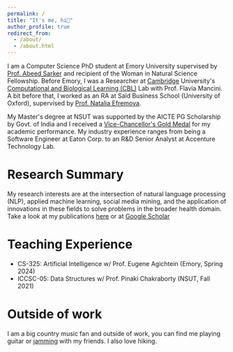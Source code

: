 ```yaml
---
permalink: /
title: "It's me, hi👋"
author_profile: true
redirect_from: 
  - /about/
  - /about.html
---
```


I am a Computer Science PhD student at Emory University supervised by <a href="https://winshipcancer.emory.edu/bios/faculty/sarker-abeed.html" target="_blank">Prof. Abeed Sarker</a> and recipient of the Woman in Natural Science Fellowship. Before Emory, I was a Researcher at <a href="https://neuroscience.cam.ac.uk/member/srajwal/" targe="_blank">Cambridge</a> University's <a href="https://cbl-website.onrender.com/" target="_blank">Computational and Biological Learning (CBL)</a> Lab with Prof. Flavia Mancini. A bit before that, I worked as an RA at Saïd Business School (University of Oxford), supervised by <a href="https://www.research.ox.ac.uk/researchers/natalia-efremova" target="_blank">Prof. Natalia Efremova</a>.

My Master's degree at NSUT was supported by the AICTE PG Scholarship by Govt. of India and I received a <a href="https://www.linkedin.com/feed/update/urn:li:activity:7108505289506627584/" target="_blank">Vice-Chancellor's Gold Medal</a> for my academic performance. My industry experience ranges from being a Software Engineer at Eaton Corp. to an R&D Senior Analyst at Accenture Technology Lab.

# Research Summary
My research interests are at the intersection of natural language processing (NLP), applied machine learning, social media mining, and the application of innovations in these fields to solve problems in the broader health domain. Take a look at my publications <a href="https://swati-rajwal.github.io/publications/" target="_blank">here</a> or at <a href="https://scholar.google.com/citations?user=6AfEraYAAAAJ&hl=en&inst=15365353816232672843" target="_blank">Google Scholar</a>

# Teaching Experience
* CS-325: Artificial Intelligence w/ Prof. Eugene Agichtein (Emory, Spring 2024)
* ICCSC-05: Data Structures w/ Prof. Pinaki Chakraborty (NSUT, Fall 2021)

# Outside of work
I am a big country music fan and outside of work, you can find me playing guitar or <a href="https://www.youtube.com/watch?v=cgm9iGAupL0" target="_blank">jamming</a> with my friends. I also love hiking.
